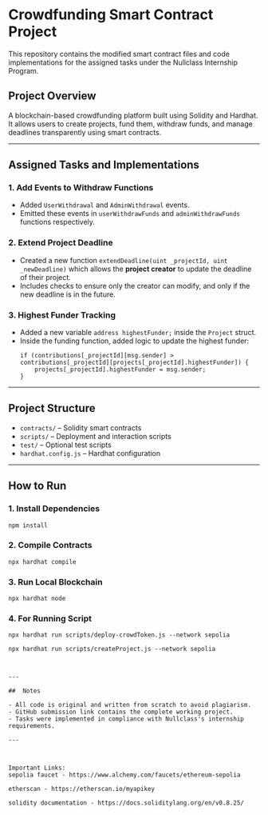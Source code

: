 
# Crowdfunding Smart Contract Project

This repository contains the modified smart contract files and code implementations for the assigned tasks under the Nullclass Internship Program.

##  Project Overview

A blockchain-based crowdfunding platform built using Solidity and Hardhat. It allows users to create projects, fund them, withdraw funds, and manage deadlines transparently using smart contracts.

---

##  Assigned Tasks and Implementations

###  1. Add Events to Withdraw Functions
- Added `UserWithdrawal` and `AdminWithdrawal` events.
- Emitted these events in `userWithdrawFunds` and `adminWithdrawFunds` functions respectively.

###  2. Extend Project Deadline
- Created a new function `extendDeadline(uint _projectId, uint _newDeadline)` which allows the **project creator** to update the deadline of their project.
- Includes checks to ensure only the creator can modify, and only if the new deadline is in the future.

###  3. Highest Funder Tracking
- Added a new variable `address highestFunder;` inside the `Project` struct.
- Inside the funding function, added logic to update the highest funder:
  ```
  if (contributions[_projectId][msg.sender] > contributions[_projectId][projects[_projectId].highestFunder]) {
      projects[_projectId].highestFunder = msg.sender;
  }
  ```

---

##  Project Structure

- `contracts/` – Solidity smart contracts
- `scripts/` – Deployment and interaction scripts
- `test/` – Optional test scripts
- `hardhat.config.js` – Hardhat configuration

---

##  How to Run

### 1. Install Dependencies
```
npm install
```

### 2. Compile Contracts
```
npx hardhat compile
```

### 3. Run Local Blockchain
```
npx hardhat node
```

### 4. For Running Script
```
npx hardhat run scripts/deploy-crowdToken.js --network sepolia

npx hardhat run scripts/createProject.js --network sepolia



---

##  Notes

- All code is original and written from scratch to avoid plagiarism.
- GitHub submission link contains the complete working project.
- Tasks were implemented in compliance with Nullclass's internship requirements.

---



Important Links:
sepolia faucet - https://www.alchemy.com/faucets/ethereum-sepolia

etherscan - https://etherscan.io/myapikey

solidity documentation - https://docs.soliditylang.org/en/v0.8.25/



